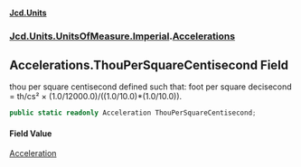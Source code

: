 #### [Jcd.Units](index.md 'index')
### [Jcd.Units.UnitsOfMeasure.Imperial](Jcd.Units.UnitsOfMeasure.Imperial.md 'Jcd.Units.UnitsOfMeasure.Imperial').[Accelerations](Accelerations.md 'Jcd.Units.UnitsOfMeasure.Imperial.Accelerations')

## Accelerations.ThouPerSquareCentisecond Field

thou per square centisecond defined such that: foot per square decisecond = th/cs² ×
(1.0/12000.0)/((1.0/10.0)*(1.0/10.0)).

```csharp
public static readonly Acceleration ThouPerSquareCentisecond;
```

#### Field Value
[Acceleration](Acceleration.md 'Jcd.Units.UnitTypes.Acceleration')